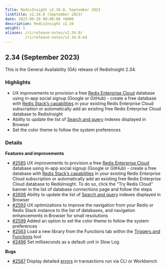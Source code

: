 ```yaml
---
Title: RedisInsight v2.34.0, September 2023
linkTitle: v2.34.0 (September 2023)
date: 2023-09-28 00:00:00 +0000
description: RedisInsight v2.34
weight: 1
aliases: /ri/release-notes/v2.34.0/
         /ri/release-notes/v2.34.0.md
---
```

## 2.34 (September 2023)
This is the General Availability (GA) release of RedisInsight 2.34.

### Highlights
- UX improvements to provision a free [Redis Enterprise Cloud](https://redis.com/comparisons/oss-vs-enterprise/?utm_source=redisinsight&utm_medium=rel_notes&utm_campaign=2_34) database using in-app social signup (Google or GitHub) - create a free database with [Redis Stack’s capabilities](https://redis.io/docs/about/about-stack/?utm_source=redisinsight&utm_medium=rel_notes&utm_campaign=2_34) in your existing Redis Enterprise Cloud subscription or automatically add an existing free Redis Enterprise Cloud database to RedisInsight
- Ability to update the list of [Search and query](https://redis.io/docs/interact/search-and-query/?utm_source=redisinsight&utm_medium=main&utm_campaign=main) indexes displayed in Browser
- Set the color theme to follow the system preferences
 
### Details
 
**Features and improvements** 
- [#2585](https://github.com/RedisInsight/RedisInsight/pull/2585) UX improvements to provision a free [Redis Enterprise Cloud](https://redis.com/comparisons/oss-vs-enterprise/?utm_source=redisinsight&utm_medium=rel_notes&utm_campaign=2_34) database using in-app social signup (Google or GitHub) - create a free database with [Redis Stack’s capabilities](https://redis.io/docs/about/about-stack/?utm_source=redisinsight&utm_medium=rel_notes&utm_campaign=2_34) in your existing Redis Enterprise Cloud subscription or automatically add an existing free Redis Enterprise Cloud database to RedisInsight. To do so, click the "Try Redis Cloud" banner in the list of database connections page and follow the steps
- [#2606](https://github.com/RedisInsight/RedisInsight/pull/2606) Ability to update the list of [Search and query](https://redis.io/docs/interact/search-and-query/?utm_source=redisinsight&utm_medium=main&utm_campaign=main) indexes displayed in Browser
- [#2593](https://github.com/RedisInsight/RedisInsight/pull/2593) UX optimizations to improve the navigation from your Redis or Redis Stack instance to the list of databases, and navigation enhancements in Browser for small resolutions
- [#2599](https://github.com/RedisInsight/RedisInsight/pull/2599) Added an option to set the color theme to follow the system preferences
- [#2563](https://github.com/RedisInsight/RedisInsight/pull/2563) Load a new library from the Functions tab within the [Triggers and Functions](https://redis.com/blog/introducing-triggers-and-functions/?utm_source=redisinsight&utm_medium=main&utm_campaign=main) tool
- [#2496](https://github.com/RedisInsight/RedisInsight/pull/2496) Set milliseconds as a default unit in Slow Log

**Bugs**
- [#2587](https://github.com/RedisInsight/RedisInsight/pull/2587) Display detailed [errors](https://github.com/RedisInsight/RedisInsight/issues/2562) in transactions run via CLI or Workbench
